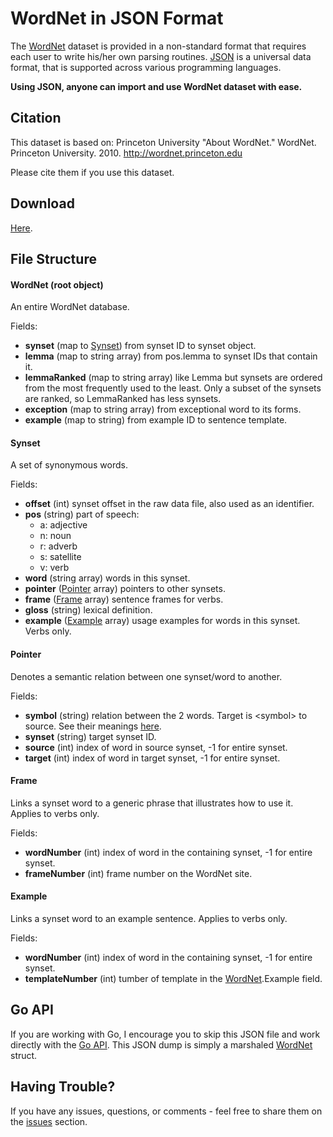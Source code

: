 WordNet in JSON Format
======================

The [WordNet](http://wordnet.princeton.edu) dataset is provided in a non-standard format that requires each user to write his/her own parsing routines. [JSON](https://en.wikipedia.org/wiki/JSON#Example) is a universal data format, that is supported across various programming languages.

**Using JSON, anyone can import and use WordNet dataset with ease.**

Citation
--------

This dataset is based on: Princeton University "About WordNet." WordNet.
Princeton University. 2010. http://wordnet.princeton.edu

Please cite them if you use this dataset.

Download
--------

[Here](https://www.dropbox.com/s/etbc8agulvtyzxt/wordnet.json.gz?dl=0).

File Structure
--------------

#### WordNet (root object)

An entire WordNet database.

Fields:

* **synset** (map to [Synset](#synset)) from synset ID to synset object.
* **lemma** (map to string array) from pos.lemma to synset IDs that contain it.
* **lemmaRanked** (map to string array) like Lemma but synsets are ordered from the
  most frequently used to the least. Only a subset of the synsets are ranked, so
  LemmaRanked has less synsets.
* **exception** (map to string array) from exceptional word to its forms.
* **example** (map to string) from example ID to sentence template.

#### Synset

A set of synonymous words.

Fields:

* **offset** (int) synset offset in the raw data file, also used as an identifier.
* **pos** (string) part of speech:
  * a: adjective
  * n: noun
  * r: adverb
  * s: satellite
  * v: verb
* **word** (string array) words in this synset.
* **pointer** ([Pointer](#pointer) array) pointers to other synsets.
* **frame** ([Frame](#frame) array) sentence frames for verbs.
* **gloss** (string) lexical definition.
* **example** ([Example](#example) array) usage examples for words in this synset. Verbs only.

#### Pointer

Denotes a semantic relation between one synset/word to another.

Fields:

* **symbol** (string) relation between the 2 words. Target is \<symbol\> to source. See their meanings
  [here](https://godoc.org/github.com/fluhus/gostuff/nlp/wordnet#pkg-constants).
* **synset** (string) target synset ID.
* **source** (int) index of word in source synset, -1 for entire synset.
* **target** (int) index of word in target synset, -1 for entire synset.

#### Frame

Links a synset word to a generic phrase that illustrates how to use it. Applies to verbs only.

Fields:

* **wordNumber** (int) index of word in the containing synset, -1 for entire synset.
* **frameNumber** (int) frame number on the WordNet site.

#### Example

Links a synset word to an example sentence. Applies to verbs only.

Fields:

* **wordNumber** (int) index of word in the containing synset, -1 for entire synset.
* **templateNumber** (int) tumber of template in the [WordNet](#wordnet).Example field.

Go API
------

If you are working with Go, I encourage you to skip this JSON file and work
directly with the [Go API](https://godoc.org/github.com/fluhus/gostuff/nlp/wordnet).
This JSON dump is simply a marshaled
[WordNet](https://godoc.org/github.com/fluhus/gostuff/nlp/wordnet#WordNet)
struct.

Having Trouble?
---------------

If you have any issues, questions, or comments - feel free to share them on the
[issues](https://github.com/fluhus/wordnet-to-json/issues) section.
